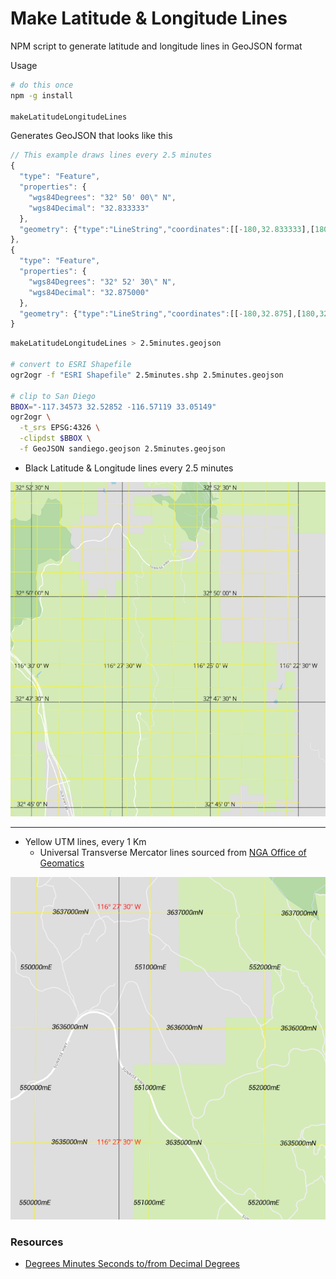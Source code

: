 
# Make Latitude & Longitude Lines

NPM script to generate latitude and longitude lines in GeoJSON format

Usage

``` bash
# do this once
npm -g install

makeLatitudeLongitudeLines

```

Generates GeoJSON that looks like this


``` javascript
// This example draws lines every 2.5 minutes
{
  "type": "Feature",
  "properties": {
    "wgs84Degrees": "32° 50' 00\" N",
    "wgs84Decimal": "32.833333"
  },
  "geometry": {"type":"LineString","coordinates":[[-180,32.833333],[180,32.833333]]      }
},
{
  "type": "Feature",
  "properties": {
    "wgs84Degrees": "32° 52' 30\" N",
    "wgs84Decimal": "32.875000"
  },
  "geometry": {"type":"LineString","coordinates":[[-180,32.875],[180,32.875]]      }
}
```

``` bash
makeLatitudeLongitudeLines > 2.5minutes.geojson

# convert to ESRI Shapefile
ogr2ogr -f "ESRI Shapefile" 2.5minutes.shp 2.5minutes.geojson

# clip to San Diego
BBOX="-117.34573 32.52852 -116.57119 33.05149"
ogr2ogr \
  -t_srs EPSG:4326 \
  -clipdst $BBOX \
  -f GeoJSON sandiego.geojson 2.5minutes.geojson
```

* Black Latitude & Longitude lines every 2.5 minutes

![](assets/readme-lat-long-utm.png)

---

* Yellow UTM lines, every 1 Km
  * Universal Transverse Mercator lines sourced from [NGA Office of Geomatics](http://earth-info.nga.mil/GandG/update/index.php?dir=coordsys&action=utm-1km-polyline-dloads)

![](assets/readme-utm.png)


### Resources

* [Degrees Minutes Seconds to/from Decimal Degrees](https://www.fcc.gov/media/radio/dms-decimal)
